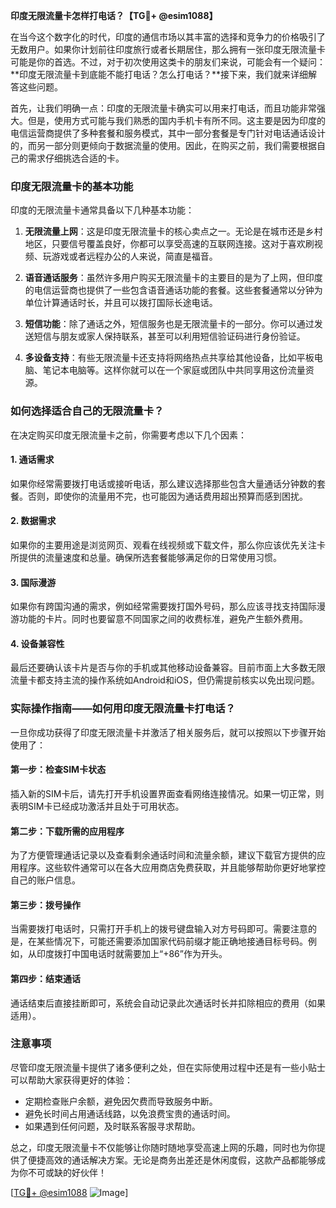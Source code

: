 **印度无限流量卡怎样打电话？【TG💪+ @esim1088】**

在当今这个数字化的时代，印度的通信市场以其丰富的选择和竞争力的价格吸引了无数用户。如果你计划前往印度旅行或者长期居住，那么拥有一张印度无限流量卡可能是你的首选。不过，对于初次使用这类卡的朋友们来说，可能会有一个疑问：**印度无限流量卡到底能不能打电话？怎么打电话？**接下来，我们就来详细解答这些问题。

首先，让我们明确一点：印度的无限流量卡确实可以用来打电话，而且功能非常强大。但是，使用方式可能与我们熟悉的国内手机卡有所不同。这主要是因为印度的电信运营商提供了多种套餐和服务模式，其中一部分套餐是专门针对电话通话设计的，而另一部分则更倾向于数据流量的使用。因此，在购买之前，我们需要根据自己的需求仔细挑选合适的卡。

### 印度无限流量卡的基本功能

印度的无限流量卡通常具备以下几种基本功能：

1. **无限流量上网**：这是印度无限流量卡的核心卖点之一。无论是在城市还是乡村地区，只要信号覆盖良好，你都可以享受高速的互联网连接。这对于喜欢刷视频、玩游戏或者远程办公的人来说，简直是福音。

2. **语音通话服务**：虽然许多用户购买无限流量卡的主要目的是为了上网，但印度的电信运营商也提供了一些包含语音通话功能的套餐。这些套餐通常以分钟为单位计算通话时长，并且可以拨打国际长途电话。

3. **短信功能**：除了通话之外，短信服务也是无限流量卡的一部分。你可以通过发送短信与朋友或家人保持联系，甚至可以利用短信验证码进行身份验证。

4. **多设备支持**：有些无限流量卡还支持将网络热点共享给其他设备，比如平板电脑、笔记本电脑等。这样你就可以在一个家庭或团队中共同享用这份流量资源。

### 如何选择适合自己的无限流量卡？

在决定购买印度无限流量卡之前，你需要考虑以下几个因素：

#### 1. 通话需求
如果你经常需要拨打电话或接听电话，那么建议选择那些包含大量通话分钟数的套餐。否则，即使你的流量用不完，也可能因为通话费用超出预算而感到困扰。

#### 2. 数据需求
如果你的主要用途是浏览网页、观看在线视频或下载文件，那么你应该优先关注卡所提供的流量速度和总量。确保所选套餐能够满足你的日常使用习惯。

#### 3. 国际漫游
如果你有跨国沟通的需求，例如经常需要拨打国外号码，那么应该寻找支持国际漫游功能的卡片。同时也要留意不同国家之间的收费标准，避免产生额外费用。

#### 4. 设备兼容性
最后还要确认该卡片是否与你的手机或其他移动设备兼容。目前市面上大多数无限流量卡都支持主流的操作系统如Android和iOS，但仍需提前核实以免出现问题。

### 实际操作指南——如何用印度无限流量卡打电话？

一旦你成功获得了印度无限流量卡并激活了相关服务后，就可以按照以下步骤开始使用了：

#### 第一步：检查SIM卡状态
插入新的SIM卡后，请先打开手机设置界面查看网络连接情况。如果一切正常，则表明SIM卡已经成功激活并且处于可用状态。

#### 第二步：下载所需的应用程序
为了方便管理通话记录以及查看剩余通话时间和流量余额，建议下载官方提供的应用程序。这些软件通常可以在各大应用商店免费获取，并且能够帮助你更好地掌控自己的账户信息。

#### 第三步：拨号操作
当需要拨打电话时，只需打开手机上的拨号键盘输入对方号码即可。需要注意的是，在某些情况下，可能还需要添加国家代码前缀才能正确地接通目标号码。例如，从印度拨打中国电话时就需要加上“+86”作为开头。

#### 第四步：结束通话
通话结束后直接挂断即可，系统会自动记录此次通话时长并扣除相应的费用（如果适用）。

### 注意事项

尽管印度无限流量卡提供了诸多便利之处，但在实际使用过程中还是有一些小贴士可以帮助大家获得更好的体验：

- 定期检查账户余额，避免因欠费而导致服务中断。
- 避免长时间占用通话线路，以免浪费宝贵的通话时间。
- 如果遇到任何问题，及时联系客服寻求帮助。

总之，印度无限流量卡不仅能够让你随时随地享受高速上网的乐趣，同时也为你提供了便捷高效的通话解决方案。无论是商务出差还是休闲度假，这款产品都能够成为你不可或缺的好伙伴！

[[TG💪+ @esim1088](https://t.me/s/esim1088) ![Image](https://i.postimg.cc/4NQfJmqS/Snipaste-2025-05-13-00-14-12.png)]